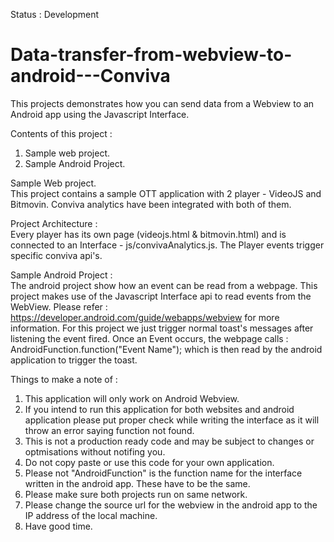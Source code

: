 Status : Development

# Data-transfer-from-webview-to-android---Conviva
This projects demonstrates how you can send data from a Webview to an Android app using the Javascript Interface.

Contents of this project :
1. Sample web project.
2. Sample Android Project.


Sample Web project.  
This project contains a sample OTT application with 2 player - VideoJS and Bitmovin. Conviva analytics have been integrated with both of them. 

Project Architecture :  
Every player has its own page (videojs.html & bitmovin.html) and is connected to an Interface - js/convivaAnalytics.js. The Player events trigger specific conviva api's.

Sample Android Project :  
The android project show how an event can be read from a webpage. This project makes use of the Javascript Interface api to read events from the WebView. 
Please refer : https://developer.android.com/guide/webapps/webview for more information. 
For this project we just trigger normal toast's messages after listening the event fired. 
Once an Event occurs, the webpage calls : AndroidFunction.function("Event Name"); which is then read by the android application to trigger the toast.

Things to make a note of :  
1. This application will only work on Android Webview. 
2. If you intend to run this application for both websites and android application please put proper check while writing the interface as it will throw an error saying function not found.
3. This is not a production ready code and may be subject to changes or optmisations without notifing you.
4. Do not copy paste or use this code for your own application. 
5. Please not "AndroidFunction" is the function name for the interface written in the android app. These have to be the same.
6. Please make sure both projects run on same network.
7. Please change the source url for the webview in the android app to the IP address of the local machine. 
8. Have good time. 
